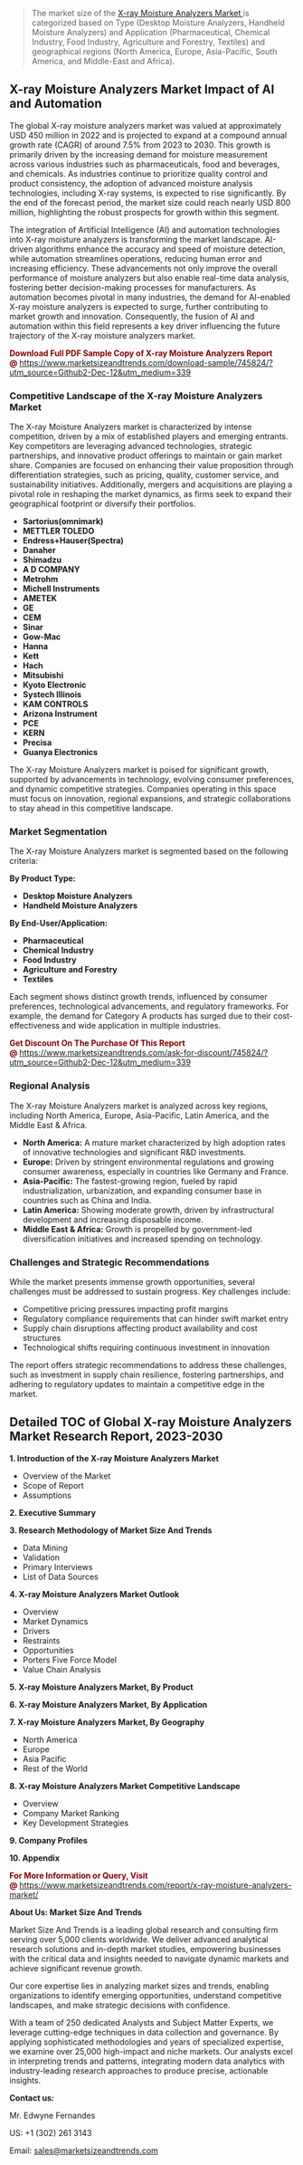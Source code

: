 <blockquote><p>The market size of the <a href="https://www.marketsizeandtrends.com/download-sample/745824/?utm_source=Github2-Dec-12&amp;utm_medium=339" target="_blank">X-ray Moisture Analyzers Market </a>is categorized based on Type (Desktop Moisture Analyzers, Handheld Moisture Analyzers) and Application (Pharmaceutical, Chemical Industry, Food Industry, Agriculture and Forestry, Textiles) and geographical regions (North America, Europe, Asia-Pacific, South America, and Middle-East and Africa).</p></blockquote><p><h2>X-ray Moisture Analyzers Market Impact of AI and Automation</h2><p>The global X-ray moisture analyzers market was valued at approximately USD 450 million in 2022 and is projected to expand at a compound annual growth rate (CAGR) of around 7.5% from 2023 to 2030. This growth is primarily driven by the increasing demand for moisture measurement across various industries such as pharmaceuticals, food and beverages, and chemicals. As industries continue to prioritize quality control and product consistency, the adoption of advanced moisture analysis technologies, including X-ray systems, is expected to rise significantly. By the end of the forecast period, the market size could reach nearly USD 800 million, highlighting the robust prospects for growth within this segment.</p><p>The integration of Artificial Intelligence (AI) and automation technologies into X-ray moisture analyzers is transforming the market landscape. AI-driven algorithms enhance the accuracy and speed of moisture detection, while automation streamlines operations, reducing human error and increasing efficiency. These advancements not only improve the overall performance of moisture analyzers but also enable real-time data analysis, fostering better decision-making processes for manufacturers. As automation becomes pivotal in many industries, the demand for AI-enabled X-ray moisture analyzers is expected to surge, further contributing to market growth and innovation. Consequently, the fusion of AI and automation within this field represents a key driver influencing the future trajectory of the X-ray moisture analyzers market.</p></p><p><strong><span style="color: #800000;">Download Full PDF Sample Copy of X-ray Moisture Analyzers Report @</span>&nbsp;</strong><a href="https://www.marketsizeandtrends.com/download-sample/745824/?utm_source=Github2-Dec-12&amp;utm_medium=339">https://www.marketsizeandtrends.com/download-sample/745824/?utm_source=Github2-Dec-12&amp;utm_medium=339</a></p><h3>Competitive Landscape of the X-ray Moisture Analyzers Market</h3><p>The X-ray Moisture Analyzers market is characterized by intense competition, driven by a mix of established players and emerging entrants. Key competitors are leveraging advanced technologies, strategic partnerships, and innovative product offerings to maintain or gain market share. Companies are focused on enhancing their value proposition through differentiation strategies, such as pricing, quality, customer service, and sustainability initiatives. Additionally, mergers and acquisitions are playing a pivotal role in reshaping the market dynamics, as firms seek to expand their geographical footprint or diversify their portfolios.</p><p><strong><p><ul><li>Sartorius(omnimark) </li><li> METTLER TOLEDO </li><li> Endress+Hauser(Spectra) </li><li> Danaher </li><li> Shimadzu </li><li> A D COMPANY </li><li> Metrohm </li><li> Michell Instruments </li><li> AMETEK </li><li> GE </li><li> CEM </li><li> Sinar </li><li> Gow-Mac </li><li> Hanna </li><li> Kett </li><li> Hach </li><li> Mitsubishi </li><li> Kyoto Electronic </li><li> Systech Illinois </li><li> KAM CONTROLS </li><li> Arizona Instrument </li><li> PCE </li><li> KERN </li><li> Precisa </li><li> Guanya Electronics</p></li></ul></p></strong></p><p>The X-ray Moisture Analyzers market is poised for significant growth, supported by advancements in technology, evolving consumer preferences, and dynamic competitive strategies. Companies operating in this space must focus on innovation, regional expansions, and strategic collaborations to stay ahead in this competitive landscape.</p><h3>Market Segmentation</h3><p>The X-ray Moisture Analyzers market is segmented based on the following criteria:</p><p><strong>By Product Type:</strong></p><p><strong><p><ul><li>Desktop Moisture Analyzers </li><li> Handheld Moisture Analyzers</p></li></ul></p></strong></p><p><strong>By End-User/Application:</strong></p><p><strong><p><ul><li>Pharmaceutical </li><li> Chemical Industry </li><li> Food Industry </li><li> Agriculture and Forestry </li><li> Textiles</p></li></ul></p></strong></p><p>Each segment shows distinct growth trends, influenced by consumer preferences, technological advancements, and regulatory frameworks. For example, the demand for Category A products has surged due to their cost-effectiveness and wide application in multiple industries.</p><p><strong><span style="color: #800000;">Get Discount On The Purchase Of This Report @&nbsp;</span></strong><a href="https://www.marketsizeandtrends.com/ask-for-discount/745824/?utm_source=Github2-Dec-12&amp;utm_medium=339">https://www.marketsizeandtrends.com/ask-for-discount/745824/?utm_source=Github2-Dec-12&amp;utm_medium=339</a></p><h3>Regional Analysis</h3><p>The X-ray Moisture Analyzers market is analyzed across key regions, including North America, Europe, Asia-Pacific, Latin America, and the Middle East &amp; Africa.</p><ul><li><strong>North America:</strong> A mature market characterized by high adoption rates of innovative technologies and significant R&amp;D investments.</li><li><strong>Europe:</strong> Driven by stringent environmental regulations and growing consumer awareness, especially in countries like Germany and France.</li><li><strong>Asia-Pacific:</strong> The fastest-growing region, fueled by rapid industrialization, urbanization, and expanding consumer base in countries such as China and India.</li><li><strong>Latin America:</strong> Showing moderate growth, driven by infrastructural development and increasing disposable income.</li><li><strong>Middle East &amp; Africa:</strong> Growth is propelled by government-led diversification initiatives and increased spending on technology.</li></ul><h3>Challenges and Strategic Recommendations</h3><p>While the market presents immense growth opportunities, several challenges must be addressed to sustain progress. Key challenges include:</p><ul><li>Competitive pricing pressures impacting profit margins</li><li>Regulatory compliance requirements that can hinder swift market entry</li><li>Supply chain disruptions affecting product availability and cost structures</li><li>Technological shifts requiring continuous investment in innovation</li></ul><p>The report offers strategic recommendations to address these challenges, such as investment in supply chain resilience, fostering partnerships, and adhering to regulatory updates to maintain a competitive edge in the market.</p><h2>Detailed TOC of Global X-ray Moisture Analyzers Market Research Report, 2023-2030</h2><p><strong>1. Introduction of the X-ray Moisture Analyzers Market</strong></p><ul><li>Overview of the Market</li><li>Scope of Report</li><li>Assumptions&nbsp;</li></ul><p><strong>2. Executive Summary</strong></p><p><strong>3. Research Methodology of <strong>Market Size And Trends</strong></strong></p><ul><li>Data Mining</li><li>Validation</li><li>Primary Interviews</li><li>List of Data Sources&nbsp;</li></ul><p><strong>4. X-ray Moisture Analyzers Market Outlook</strong></p><ul><li>Overview</li><li>Market Dynamics</li><li>Drivers</li><li>Restraints</li><li>Opportunities</li><li>Porters Five Force Model</li><li>Value Chain Analysis&nbsp;</li></ul><p><strong>5. X-ray Moisture Analyzers Market, By Product</strong></p><p><strong>6. X-ray Moisture Analyzers Market, By Application</strong></p><p><strong>7. X-ray Moisture Analyzers Market, By Geography</strong></p><ul><li>North America</li><li>Europe</li><li>Asia Pacific</li><li>Rest of the World&nbsp;</li></ul><p><strong>8. X-ray Moisture Analyzers Market Competitive Landscape</strong></p><ul><li>Overview</li><li>Company Market Ranking</li><li>Key Development Strategies&nbsp;</li></ul><p><strong>9. Company Profiles</strong></p><p><strong>10. Appendix</strong></p><p><strong><span style="color: #800000;">For More Information or Query, Visit @&nbsp;</span></strong><a href="https://www.marketsizeandtrends.com/report/x-ray-moisture-analyzers-market/">https://www.marketsizeandtrends.com/report/x-ray-moisture-analyzers-market/</a></p><p></p><p><strong>About Us:&nbsp;Market Size And Trends</strong></p><p>Market Size And Trends&nbsp;is a leading global research and consulting firm serving over 5,000 clients worldwide. We deliver advanced analytical research solutions and in-depth market studies, empowering businesses with the critical data and insights needed to navigate dynamic markets and achieve significant revenue growth.</p><p>Our core expertise lies in analyzing market sizes and trends, enabling organizations to identify emerging opportunities, understand competitive landscapes, and make strategic decisions with confidence.</p><p>With a team of 250 dedicated Analysts and Subject Matter Experts, we leverage cutting-edge techniques in data collection and governance. By applying sophisticated methodologies and years of specialized expertise, we examine over 25,000 high-impact and niche markets. Our analysts excel in interpreting trends and patterns, integrating modern data analytics with industry-leading research approaches to produce precise, actionable insights.</p><p><strong>Contact us:</strong></p><p>Mr. Edwyne Fernandes</p><p>US: +1 (302) 261 3143</p><p>Email: <a href="mailto:sales@marketsizeandtrends.com">sales@marketsizeandtrends.com</a>&nbsp;</p>
